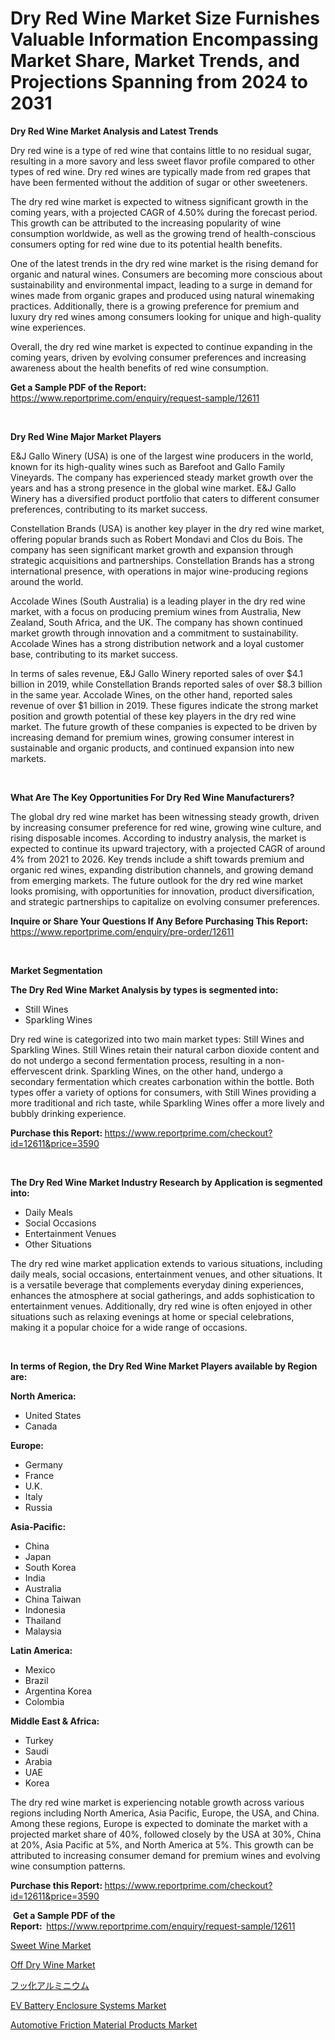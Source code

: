 <p><h1>Dry Red Wine Market Size Furnishes Valuable Information Encompassing Market Share, Market Trends, and Projections Spanning from 2024 to 2031</h1></p><p><strong>Dry Red Wine Market Analysis and Latest Trends</strong></p>
<p><p>Dry red wine is a type of red wine that contains little to no residual sugar, resulting in a more savory and less sweet flavor profile compared to other types of red wine. Dry red wines are typically made from red grapes that have been fermented without the addition of sugar or other sweeteners.</p><p>The dry red wine market is expected to witness significant growth in the coming years, with a projected CAGR of 4.50% during the forecast period. This growth can be attributed to the increasing popularity of wine consumption worldwide, as well as the growing trend of health-conscious consumers opting for red wine due to its potential health benefits.</p><p>One of the latest trends in the dry red wine market is the rising demand for organic and natural wines. Consumers are becoming more conscious about sustainability and environmental impact, leading to a surge in demand for wines made from organic grapes and produced using natural winemaking practices. Additionally, there is a growing preference for premium and luxury dry red wines among consumers looking for unique and high-quality wine experiences.</p><p>Overall, the dry red wine market is expected to continue expanding in the coming years, driven by evolving consumer preferences and increasing awareness about the health benefits of red wine consumption.</p></p>
<p><strong>Get a Sample PDF of the Report:&nbsp;</strong> <a href="https://www.reportprime.com/enquiry/request-sample/12611">https://www.reportprime.com/enquiry/request-sample/12611</a></p>
<p>&nbsp;</p>
<p><strong>Dry Red Wine Major Market Players</strong></p>
<p><p>E&J Gallo Winery (USA) is one of the largest wine producers in the world, known for its high-quality wines such as Barefoot and Gallo Family Vineyards. The company has experienced steady market growth over the years and has a strong presence in the global wine market. E&J Gallo Winery has a diversified product portfolio that caters to different consumer preferences, contributing to its market success.</p><p>Constellation Brands (USA) is another key player in the dry red wine market, offering popular brands such as Robert Mondavi and Clos du Bois. The company has seen significant market growth and expansion through strategic acquisitions and partnerships. Constellation Brands has a strong international presence, with operations in major wine-producing regions around the world.</p><p>Accolade Wines (South Australia) is a leading player in the dry red wine market, with a focus on producing premium wines from Australia, New Zealand, South Africa, and the UK. The company has shown continued market growth through innovation and a commitment to sustainability. Accolade Wines has a strong distribution network and a loyal customer base, contributing to its market success.</p><p>In terms of sales revenue, E&J Gallo Winery reported sales of over $4.1 billion in 2019, while Constellation Brands reported sales of over $8.3 billion in the same year. Accolade Wines, on the other hand, reported sales revenue of over $1 billion in 2019. These figures indicate the strong market position and growth potential of these key players in the dry red wine market. The future growth of these companies is expected to be driven by increasing demand for premium wines, growing consumer interest in sustainable and organic products, and continued expansion into new markets.</p></p>
<p>&nbsp;</p>
<p><strong>What Are The Key Opportunities For Dry Red Wine Manufacturers?</strong></p>
<p><p>The global dry red wine market has been witnessing steady growth, driven by increasing consumer preference for red wine, growing wine culture, and rising disposable incomes. According to industry analysis, the market is expected to continue its upward trajectory, with a projected CAGR of around 4% from 2021 to 2026. Key trends include a shift towards premium and organic red wines, expanding distribution channels, and growing demand from emerging markets. The future outlook for the dry red wine market looks promising, with opportunities for innovation, product diversification, and strategic partnerships to capitalize on evolving consumer preferences.</p></p>
<p><strong>Inquire or Share Your Questions If Any Before Purchasing This Report:</strong> <a href="https://www.reportprime.com/enquiry/pre-order/12611">https://www.reportprime.com/enquiry/pre-order/12611</a></p>
<p>&nbsp;</p>
<p><strong>Market Segmentation</strong></p>
<p><strong>The Dry Red Wine Market Analysis by types is segmented into:</strong></p>
<p><ul><li>Still Wines</li><li>Sparkling Wines</li></ul></p>
<p><p>Dry red wine is categorized into two main market types: Still Wines and Sparkling Wines. Still Wines retain their natural carbon dioxide content and do not undergo a second fermentation process, resulting in a non-effervescent drink. Sparkling Wines, on the other hand, undergo a secondary fermentation which creates carbonation within the bottle. Both types offer a variety of options for consumers, with Still Wines providing a more traditional and rich taste, while Sparkling Wines offer a more lively and bubbly drinking experience.</p></p>
<p><strong>Purchase this Report:&nbsp;</strong><a href="https://www.reportprime.com/checkout?id=12611&price=3590">https://www.reportprime.com/checkout?id=12611&price=3590</a></p>
<p>&nbsp;</p>
<p><strong>The Dry Red Wine Market Industry Research by Application is segmented into:</strong></p>
<p><ul><li>Daily Meals</li><li>Social Occasions</li><li>Entertainment Venues</li><li>Other Situations</li></ul></p>
<p><p>The dry red wine market application extends to various situations, including daily meals, social occasions, entertainment venues, and other situations. It is a versatile beverage that complements everyday dining experiences, enhances the atmosphere at social gatherings, and adds sophistication to entertainment venues. Additionally, dry red wine is often enjoyed in other situations such as relaxing evenings at home or special celebrations, making it a popular choice for a wide range of occasions.</p></p>
<p>&nbsp;</p>
<p><strong>In terms of Region, the Dry Red Wine Market Players available by Region are:</strong></p>
<p>
    <p> <strong> North America: </strong>
        <ul>
            <li>United States</li>
            <li>Canada</li>
        </ul>
        </p> 
    <p> <strong> Europe: </strong>
        <ul>
            <li>Germany</li>
            <li>France</li>
            <li>U.K.</li>
            <li>Italy</li>
            <li>Russia</li>
        </ul>
        </p> 
    <p> <strong> Asia-Pacific: </strong>
        <ul>
            <li>China</li>
            <li>Japan</li>
            <li>South Korea</li>
            <li>India</li>
            <li>Australia</li>
            <li>China Taiwan</li>
            <li>Indonesia</li>
            <li>Thailand</li>
            <li>Malaysia</li>
        </ul>
        </p> 
    <p> <strong> Latin America: </strong>
        <ul>
            <li>Mexico</li>
            <li>Brazil</li>
            <li>Argentina Korea</li>
            <li>Colombia</li>
        </ul>
        </p> 
    <p> <strong> Middle East & Africa: </strong>
        <ul>
            <li>Turkey</li>
            <li>Saudi</li>
            <li>Arabia</li>
            <li>UAE</li>
            <li>Korea</li>
        </ul>
    </p>
    </p>
<p><p>The dry red wine market is experiencing notable growth across various regions including North America, Asia Pacific, Europe, the USA, and China. Among these regions, Europe is expected to dominate the market with a projected market share of 40%, followed closely by the USA at 30%, China at 20%, Asia Pacific at 5%, and North America at 5%. This growth can be attributed to increasing consumer demand for premium wines and evolving wine consumption patterns.</p></p>
<p><strong>Purchase this Report: </strong><a href="https://www.reportprime.com/checkout?id=12611&price=3590">https://www.reportprime.com/checkout?id=12611&price=3590</a></p>
<p>&nbsp;<strong>Get a Sample PDF of the Report:&nbsp;&nbsp;</strong><a href="https://www.reportprime.com/enquiry/request-sample/12611">https://www.reportprime.com/enquiry/request-sample/12611</a></p>
<p><strong></strong></p>
<p><p><a href="https://github.com/jaidynmorantestelletmjzya/Market-Research-Report-List-2/blob/main/sweet-wine-market.md">Sweet Wine Market</a></p><p><a href="https://github.com/juniordelafrance/Market-Research-Report-List-2/blob/main/off-dry-wine-market.md">Off Dry Wine Market</a></p><p><a href="https://github.com/nxboeu02965442/Market-Research-Report-List-1/blob/main/221459917225.md">フッ化アルミニウム</a></p><p><a href="https://issuu.com/reportprime-2/docs/ev-battery-enclosure-systems-market-size-2030.pptx">EV Battery Enclosure Systems Market</a></p><p><a href="https://issuu.com/reportprime-2/docs/automotive-friction-material-products-market-size-">Automotive Friction Material Products Market</a></p></p>